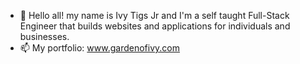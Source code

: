 - 👋 Hello all! my name is Ivy Tigs Jr and I'm a self taught Full-Stack Engineer that builds websites and applications for individuals and businesses.
- 📫 My portfolio: www.gardenofivy.com

<!-- - 💞️ I’m looking to collaborate with a mentor as well as work in an agile team setting with likeminded individuals -->

<!---
VyChain94/VyChain94 is a ✨ special ✨ repository because its `README.md` (this file) appears on your GitHub profile.
You can click the Preview link to take a look at your changes.
--->
